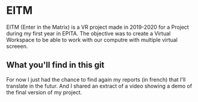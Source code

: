 # EITM

EITM (Enter in the Matrix) is a VR project made in 2019-2020 for a Project during my first year in EPITA. The objective was to create a Virtual Workspace to be able to work with our computre with multiple virtual screeen.

## What you'll find in this git

For now I just had the chance to find again my reports (in french) that I'll translate in the futur. And I shared an extract of a video showing a demo of the final version of my project.

